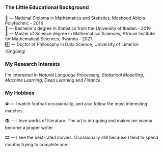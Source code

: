

### The Little Educational Background
🥇 &mdash; National Diploma in Mathematics and Statistics, Moshood Abiola Polytechnic - $2014$ \
🥈 &mdash; Bachelor's degree in Statistics from the University of Ibadan - $2019$ \
🥉 &mdash; Master of Science degree in Mathematical Sciences, African Institute for Mathematical Sciences, Rwanda - $2021$ \
4️⃣ &mdash; Doctor of Philosophy in Data Science, University of Limerick (Ongoing)

### My Research Interests
I'm interested in _Natural Language Processing_, _Statistical Modelling_, _Machine Learning_, _Deep Learning_ and _Finance_. <be>

### My Hobbies
⚽ &mdash; I watch football occasionally, and also follow the most interesting matches.

📚 &mdash; I love works of literature. The art is intriguing and makes me wanna become a proper writer.

🎞️ &mdash; I see the best-rated movies. Occasionally still because I tend to spend months trying to complete one.

